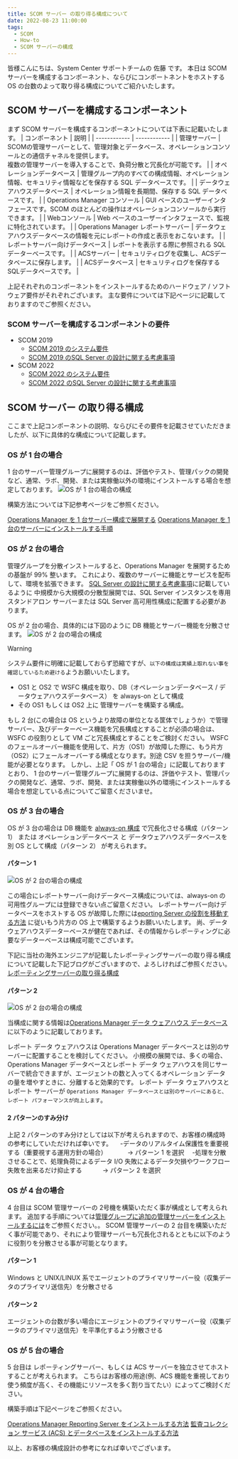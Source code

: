 ```yaml
---
title: SCOM サーバー の取り得る構成について
date: 2022-08-23 11:00:00
tags:
  - SCOM
  - How-to
  - SCOM サーバーの構成
---
```


<!-- more -->
皆様こんにちは、System Center サポートチームの 佐藤 です。
本日は SCOM サーバーを構成するコンポーネント、ならびにコンポートネントをホストする OS の台数のよって取り得る構成についてご紹介いたします。

## SCOM サーバーを構成するコンポーネント
まず SCOM サーバーを構成するコンポーネントについては下表に記載いたします。
| コンポーネント  | 説明  |
| ------------ | ------------ |
| 管理サーバー  | SCOMの管理サーバーとして、管理対象とデータベース、オペレーションコンソールとの通信チャネルを提供します。<br>複数の管理サーバーを導入することで、負荷分散と冗長化が可能です。  |
|  オペレーションデータベース | 管理グループ内のすべての構成情報、オペレーション情報、セキュリティ情報などを保存する SQL データベースです。 |
|  データウェアハウスデータベース | オペレーション情報を長期間、保存する SQL データベースです。  |
|  Operations Manager コンソール | GUI ベースのユーザーインタフェースです。SCOM のほとんどの操作はオペレーションコンソールから実行できます。  |
|  Webコンソール | Web ベースのユーザーインタフェースで、監視に特化されています。  |
|  Operations Manager レポートサーバー | データウェアハウスデータベースの情報を元にレポートの作成と表示をおこないます。  |
|  レポートサーバー向けデータベース | レポートを表示する際に参照される SQL データーベースです。  |
|  ACSサーバー | セキュリティログを収集し、ACSデータベースに保存します。  |
|  ACSデータベース | セキュリティログを保存するSQLデータベースです。  |

上記それぞれのコンポーネントをインストールするためのハードウェア / ソフトウェア要件がそれぞれございます。
主な要件については下記ページに記載しておりますのでご参照ください。

### SCOM サーバーを構成するコンポーネントの要件
- SCOM 2019
   - [SCOM 2019 のシステム要件](https://docs.microsoft.com/ja-jp/system-center/scom/system-requirements?view=sc-om-2019)
   - [SCOM 2019 のSQL Server の設計に関する考慮事項](https://docs.microsoft.com/ja-jp/system-center/scom/plan-sqlserver-design?view=sc-om-2019)
- SCOM 2022 
   - [SCOM 2022 のシステム要件](https://docs.microsoft.com/ja-jp/system-center/scom/system-requirements?view=sc-om-2022)
   - [SCOM 2022 のSQL Server の設計に関する考慮事項](https://docs.microsoft.com/ja-jp/system-center/scom/plan-sqlserver-design?view=sc-om-2022)


## SCOM サーバー の取り得る構成
ここまで上記コンポーネントの説明、ならびにその要件を記載させていただきましたが、以下に具体的な構成について記載します。

### OS が 1 台の場合
1 台のサーバー管理グループに展開するのは、評価やテスト、管理パックの開発など、通常、ラボ、開発、または実稼働以外の環境にインストールする場合を想定しております。
![OS が 1 台の場合の構成](SCOM_construction/0101.png)

構築方法については下記参考ページをご参照ください。　　

[Operations Manager を 1 台サーバー構成で展開する](https://docs.microsoft.com/ja-jp/system-center/scom/deploy-single-server?view=sc-om-2019)
[Operations Manager を 1 台のサーバーにインストールする手順](https://docs.microsoft.com/ja-jp/system-center/scom/quickstart-install-single-server?view=sc-om-2019)


### OS が 2 台の場合
管理グループを分散インストールすると、Operations Manager を展開するための基盤が 99% 整います。 これにより、複数のサーバーに機能とサービスを配布して、環境を拡張できます。 
[SQL Server の設計に関する考慮事項](https://docs.microsoft.com/ja-jp/system-center/scom/plan-sqlserver-design?view=sc-om-2019)に記載しているように
中規模から大規模の分散型展開では、SQL Server インスタンスを専用スタンドアロン サーバーまたは SQL Server 高可用性構成に配置する必要があります。

OS が 2 台の場合、具体的には下図のように DB 機能とサーバー機能を分散させます。
![OS が 2 台の場合の構成](SCOM_construction/0201.png)


> [!WARNING]
> システム要件に明確に記載しておらず恐縮ですが、`以下の構成は実績上取れない事を確認しているため避ける`ようお願いいたします。
> -  OS1 と OS2 で WSFC 構成を取り、DB（オペレーションデータベース / データウェアハウスデータベース） を always-on として構成
> -  その OS1 もしくは OS2 上に 管理サーバーを構築する構成。

もし 2 台(この場合は OS というより故障の単位となる筐体でしょうか）で管理サーバー、及びデーターベース機能を冗長構成とすることが必須の場合は、WSFC の役割りとして VM ごと冗長構成とすることをご検討ください。
WSFC のフェールオーバー機能を使用して、片方（OS1）が故障した際に、もう片方（OS2）にフェールオーバーする構成となります。別途 CSV を担うサーバー/機能が必要となります。
しかし、上記「 OS が 1 台の場合」に記載しておりますとおり、
 1 台のサーバー管理グループに展開するのは、評価やテスト、管理パックの開発など、通常、ラボ、開発、または実稼働以外の環境にインストールする場合を想定している点についてご留意くださいませ。



### OS が 3 台の場合

OS が 3 台の場合は
DB 機能を [always-on 構成](https://docs.microsoft.com/ja-jp/system-center/scom/plan-sqlserver-design?view=sc-om-2022#sql-server-always-on-1) で冗長化させる構成（パターン 1）
または
オペレーションデータベース と データウェアハウスデータベースを別 OS として構成（パターン 2）
が考えられます。

#### パターン 1
![OS が 2 台の場合の構成](SCOM_construction/0301.png)

この場合にレポートサーバー向けデータベース構成については、always-on の可用性グループには登録できない点ご留意ください。
レポートサーバー向けデータベースをホストする OS が故障した際には[eporting Server の役割を移動する方法](https://docs.microsoft.com/ja-jp/system-center/scom/manage-move-reporting-services-role?view=sc-om-2019)
に従いもう片方の OS 上で構築するようお願いいたします。
尚、データウェアハウスデーターベースが健在であれば、その情報からレポーティングに必要なデーターベースは構成可能でございます。

下記に当社の海外エンジニアが記載したレポーティングサーバーの取り得る構成について記載した下記ブログがございますので、よろしければご参照ください。
[レポーティングサーバーの取り得る構成](https://techcommunity.microsoft.com/t5/system-center-blog/operations-manager-reporting-8211-supported-ssrs-configurations/ba-p/340385)

#### パターン 2
![OS が 2 台の場合の構成](SCOM_construction/0302.png)

当構成に関する情報は[Operations Manager データ ウェアハウス データベース](https://docs.microsoft.com/ja-jp/system-center/scom/plan-sqlserver-design?view=sc-om-2019#operations-manager-data-warehouse-database)
に以下のように記載しております。

レポート データ ウェアハウスは Operations Manager データベースとは別のサーバーに配置することを検討してください。 小規模の展開では、多くの場合、Operations Manager データベースとレポート データ ウェアハウスを同じサーバーで統合できますが、エージェントの数と入ってくるオペレーション データの量を増やすときに、分離すると効果的です。 レポート データ ウェアハウスとレポート サーバーが `Operations Manager データベースとは別のサーバーにあると、レポート パフォーマンスが向上します`。

#### 2 パターンのすみ分け
上記 2 パターンのすみ分けとしては以下が考えられますので、お客様の構成時の参考にしていただければ幸いです。
　-データのリアルタイム保護性を重要視する（重要視する運用方針の場合）
　　　-> パターン 1 を選択
　-処理を分散させることで、処理負荷によるデータ I/O 失敗によるデータ欠損やワークフロー失敗を出来るだけ抑止する
　　　-> パターン 2 を選択


### OS が 4 台の場合
4 台目は SCOM 管理サーバーの 2号機を構築いただく事が構成として考えられます。
追加する手順については[管理グループに追加の管理サーバーをインストールするには](https://docs.microsoft.com/ja-jp/system-center/scom/deploy-install-mgmt-server?view=sc-om-2019#to-install-additional-management-servers-in-the-management-group)をご参照ください。。
SCOM 管理サーバーの 2 台目を構築いただく事が可能であり、それにより管理サーバーも冗長化されるとともに以下のように役割りを分散させる事が可能となります。

#### パターン 1
Windows と UNIX/LINUX 系でエージェントのプライマリサーバー役（収集データのプライマリ送信先）を分散させる

#### パターン 2
エージェントの台数が多い場合にエージェントのプライマリサーバー役（収集データのプライマリ送信先）を平準化するよう分散させる

### OS が 5 台の場合
5 台目は レポーティングサーバー、もしくは ACS サーバーを独立させてホストすることが考えられます。
こちらはお客様の用途(例、ACS 機能を重視しており使う頻度が高く、その機能にリソースを多く割り当てたい）によってご検討ください。

構築手順は下記ページをご参照ください。

[Operations Manager Reporting Server をインストールする方法](https://docs.microsoft.com/ja-jp/system-center/scom/deploy-install-reporting-server?view=sc-om-2019)
[監査コレクション サービス (ACS) とデータベースをインストールする方法](https://docs.microsoft.com/ja-jp/system-center/scom/deploy-install-acs?view=sc-om-2019)


以上、お客様の構成設計の参考になれば幸いでございます。
